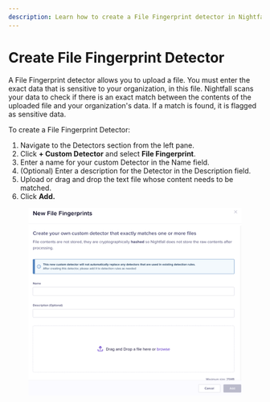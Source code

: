 ```yaml
---
description: Learn how to create a File Fingerprint detector in Nightfall.
---
```


# Create File Fingerprint Detector

A File Fingerprint detector allows you to upload a file. You must enter the exact data that is sensitive to your organization, in this file. Nightfall scans your data to check if there is an exact match between the contents of the uploaded file and your organization's data. If a match is found, it is flagged as sensitive data.&#x20;

To create a File Fingerprint Detector:

1. Navigate to the Detectors section from the left pane.
2. Click **+ Custom Detector** and select **File Fingerprint**.&#x20;
3. Enter a name for your custom Detector in the Name field.&#x20;
4. (Optional) Enter a description for the Detector in the Description field.
5. Upload or drag and drop the text file whose content needs to be matched.&#x20;
6. Click **Add.**

<figure><img src="../../.gitbook/assets/image (67).png" alt="" width="563"><figcaption></figcaption></figure>
